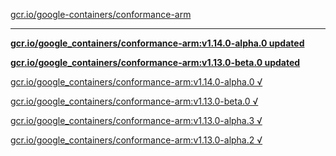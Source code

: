 [gcr.io/google-containers/conformance-arm](https://hub.docker.com/r/sqeven/conformance-arm/tags/) 

----
**[gcr.io/google_containers/conformance-arm:v1.14.0-alpha.0 updated](https://hub.docker.com/r/sqeven/conformance-arm/tags/)**

**[gcr.io/google_containers/conformance-arm:v1.13.0-beta.0 updated](https://hub.docker.com/r/sqeven/conformance-arm/tags/)**

[gcr.io/google_containers/conformance-arm:v1.14.0-alpha.0 √](https://hub.docker.com/r/sqeven/conformance-arm/tags/)

[gcr.io/google_containers/conformance-arm:v1.13.0-beta.0 √](https://hub.docker.com/r/sqeven/conformance-arm/tags/)

[gcr.io/google_containers/conformance-arm:v1.13.0-alpha.3 √](https://hub.docker.com/r/sqeven/conformance-arm/tags/)

[gcr.io/google_containers/conformance-arm:v1.13.0-alpha.2 √](https://hub.docker.com/r/sqeven/conformance-arm/tags/)

